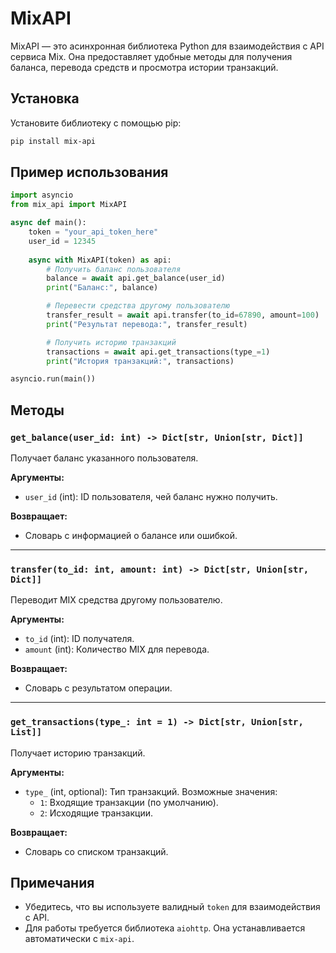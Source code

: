 # MixAPI

MixAPI — это асинхронная библиотека Python для взаимодействия с API сервиса Mix. Она предоставляет удобные методы для получения баланса, перевода средств и просмотра истории транзакций.

## Установка

Установите библиотеку с помощью pip:
```bash
pip install mix-api
```

## Пример использования
```python
import asyncio
from mix_api import MixAPI

async def main():
    token = "your_api_token_here"
    user_id = 12345
    
    async with MixAPI(token) as api:
        # Получить баланс пользователя
        balance = await api.get_balance(user_id)
        print("Баланс:", balance)

        # Перевести средства другому пользователю
        transfer_result = await api.transfer(to_id=67890, amount=100)
        print("Результат перевода:", transfer_result)

        # Получить историю транзакций
        transactions = await api.get_transactions(type_=1)
        print("История транзакций:", transactions)

asyncio.run(main())
```

## Методы

### `get_balance(user_id: int) -> Dict[str, Union[str, Dict]]`

Получает баланс указанного пользователя.

**Аргументы:**
- `user_id` (int): ID пользователя, чей баланс нужно получить.

**Возвращает:**
- Словарь с информацией о балансе или ошибкой.

---

### `transfer(to_id: int, amount: int) -> Dict[str, Union[str, Dict]]`

Переводит MIX средства другому пользователю.

**Аргументы:**
- `to_id` (int): ID получателя.
- `amount` (int): Количество MIX для перевода.

**Возвращает:**
- Словарь с результатом операции.

---

### `get_transactions(type_: int = 1) -> Dict[str, Union[str, List]]`

Получает историю транзакций.

**Аргументы:**
- `type_` (int, optional): Тип транзакций. Возможные значения:
  - `1`: Входящие транзакции (по умолчанию).
  - `2`: Исходящие транзакции.

**Возвращает:**
- Словарь со списком транзакций.

## Примечания
- Убедитесь, что вы используете валидный `token` для взаимодействия с API.
- Для работы требуется библиотека `aiohttp`. Она устанавливается автоматически с `mix-api`.

